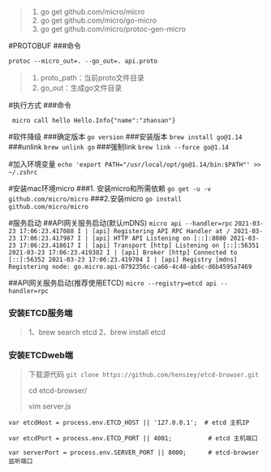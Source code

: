 > 1. go get github.com/micro/micro
> 2. go get github.com/micro/go-micro
> 3. go get github.com/micro/protoc-gen-micro


#PROTOBUF
###命令

```protobuf
protoc --micro_out=. --go_out=. api.proto
```

> 1. proto_path：当前proto文件目录
> 2. go_out：生成go文件目录

#执行方式
###命令
```shell
 micro call hello Hello.Info{"name":"zhansan"}
```

#软件降级
###确定版本
```go version```
###安装版本
```brew install go@1.14```
###unlink
`brew unlink go`
###强制link
`brew link --force go@1.14`

#加入环境变量
``echo 'export PATH="/usr/local/opt/go@1.14/bin:$PATH"' >> ~/.zshrc``


#安装mac环境micro
###1. 安装micro和所需依赖
`go get -u -v github.com/micro/micro`
###2.安装micro
`go install github.com/micro/micro`


#服务启动
##API网关服务启动(默认mDNS)
`micro api --handler=rpc`
``
2021-03-23 17:06:23.417088 I | [api] Registering API RPC Handler at /
2021-03-23 17:06:23.417987 I | [api] HTTP API Listening on [::]:8080
2021-03-23 17:06:23.418617 I | [api] Transport [http] Listening on [::]:56351
2021-03-23 17:06:23.419382 I | [api] Broker [http] Connected to [::]:56352
2021-03-23 17:06:23.419704 I | [api] Registry [mdns] Registering node: go.micro.api-0792356c-ca66-4c48-ab6c-d6b4595a7469
``

##API网关服务启动(推荐使用ETCD)
``micro --registry=etcd api --handler=rpc``


### 安装ETCD服务端
>1、brew search etcd
>2、brew install etcd
### 安装ETCDweb端
>下载源代码
`git clone https://github.com/henszey/etcd-browser.git`
>
>cd etcd-browser/
> 
>vim server.js  
>
`var etcdHost = process.env.ETCD_HOST || '127.0.0.1';  # etcd 主机IP`

`var etcdPort = process.env.ETCD_PORT || 4001;          # etcd 主机端口`

`var serverPort = process.env.SERVER_PORT || 8000;      # etcd-browser 监听端口`